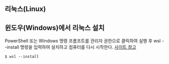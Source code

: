 ## 리눅스(Linux)

## 윈도우(Windows)에서 리눅스 설치

PowerShell 또는 Windows 명령 프롬프트를 관리자 권한으로 클릭하여 실행 후 wsl --install 명령을 입력하여 설치하고 컴퓨터를 다시 시작한다.
[사이트 참고](https://learn.microsoft.com/ko-kr/windows/wsl/install)

```
$ wsl --install
```
